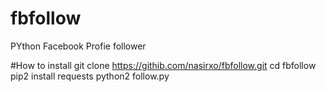 # fbfollow
PYthon Facebook Profie follower


#How to install
git clone https://githib.com/nasirxo/fbfollow.git
cd fbfollow
pip2 install requests
python2 follow.py
